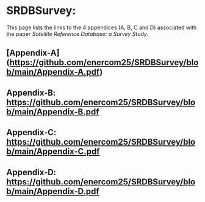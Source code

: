 # SRDBSurvey:
This page lists the links to the 4 appendices (A, B, C and D) associated with the paper *Satellite Reference Database: a Survey Study*.

## [Appendix-A] (https://github.com/enercom25/SRDBSurvey/blob/main/Appendix-A.pdf)
## Appendix-B: https://github.com/enercom25/SRDBSurvey/blob/main/Appendix-B.pdf
## Appendix-C: https://github.com/enercom25/SRDBSurvey/blob/main/Appendix-C.pdf
## Appendix-D: https://github.com/enercom25/SRDBSurvey/blob/main/Appendix-D.pdf
